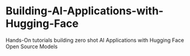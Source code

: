 # Building-AI-Applications-with-Hugging-Face
Hands-On tutorials building zero shot AI Applications with Hugging Face Open Source Models  
